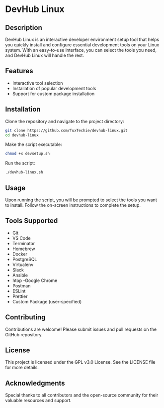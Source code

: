 # DevHub Linux

## Description
DevHub Linux is an interactive developer environment setup tool that helps you quickly install and configure essential development tools on your Linux system. With an easy-to-use interface, you can select the tools you need, and DevHub Linux will handle the rest.

## Features
- Interactive tool selection
- Installation of popular development tools
- Support for custom package installation

## Installation
Clone the repository and navigate to the project directory:
```bash
git clone https://github.com/TuxTechie/devhub-linux.git
cd devhub-linux
```
Make the script executable:
```bash
chmod +x devsetup.sh
```
Run the script:
```bash
./devhub-linux.sh
```
## Usage
Upon running the script, you will be prompted to select the tools you want to install. Follow the on-screen instructions to complete the setup.

## Tools Supported
- Git
- VS Code
- Terminator
- Homebrew
- Docker
- PostgreSQL
- Virtualenv
- Slack
- Ansible
- htop
-Google Chrome
- Postman
- ESLint
- Prettier
- Custom Package (user-specified)

## Contributing
Contributions are welcome! Please submit issues and pull requests on the GitHub repository.

## License
This project is licensed under the GPL v3.0 License. See the LICENSE file for more details.

## Acknowledgments
Special thanks to all contributors and the open-source community for their valuable resources and support.
